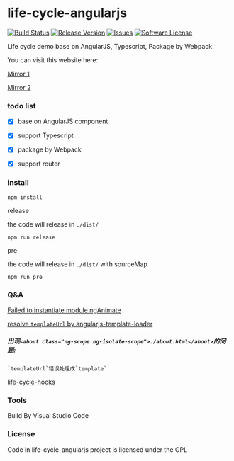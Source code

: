 # life-cycle-angularjs

[![Build Status](https://travis-ci.org/flyher/life-cycle-angularjs.svg?branch=master)](https://travis-ci.org/flyher/life-cycle-angularjs?branch=master)
[![Release Version](https://img.shields.io/github/release/flyher/life-cycle-angularjs.svg)](https://github.com/flyher/life-cycle-angularjs/releases)
[![Issues](https://img.shields.io/github/issues/flyher/life-cycle-angularjs.svg)](https://github.com/flyher/life-cycle-angularjs/issues)
[![Software License](https://img.shields.io/github/license/flyher/life-cycle-angularjs.svg?branch=master)](https://github.com/flyher/life-cycle-angularjs/blob/master/LICENSE)

Life cycle demo base on AngularJS, Typescript, Package by Webpack.

You can visit this website here:

[Mirror 1](https://life-cycle-angularjs.99diary.com)

[Mirror 2](https://www.99diary.com/life-cycle-angularjs/)

### todo list

- [x] base on AngularJS component

- [x] support Typescript

- [x] package by Webpack

- [x] support router

### install


```shell
npm install
```

release

the code will release in `./dist/`
```
npm run release
```

pre

the code  will release in `./dist/` with sourceMap
```shell
npm run pre
```

### Q&A 

[Failed to instantiate module ngAnimate](https://stackoverflow.com/questions/23634393/failed-to-instantiate-module-nganimate-due-to)

[resolve `templateUrl` by angularjs-template-loader](https://www.npmjs.com/package/angularjs-template-loader)

##### 出现`<about class="ng-scope ng-isolate-scope">./about.html</about>`的问题:
``` log
`templateUrl`错误处理成`template`
```

[life-cycle-hooks](https://docs.angularjs.org/api/ng/service/$compile#life-cycle-hooks)

### Tools

Build By Visual Studio Code

### License

Code in life-cycle-angularjs project is licensed under the GPL
